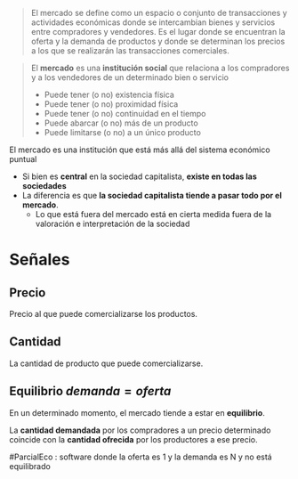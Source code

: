 > El mercado se define como un espacio o conjunto de transacciones y actividades económicas donde se intercambian bienes y servicios entre compradores y vendedores. Es el lugar donde se encuentran la oferta y la demanda de productos y donde se determinan los precios a los que se realizarán las transacciones comerciales.

> El **mercado** es una **institución social** que relaciona a los compradores y a los vendedores de un determinado bien o servicio
> - Puede tener (o no) existencia física
> - Puede tener (o no) proximidad física
> - Puede tener (o no) continuidad en el tiempo
> - Puede abarcar (o no) más de un producto
> - Puede limitarse (o no) a un único producto 

El mercado es una institución que está más allá del sistema económico puntual
- Si bien es **central** en la sociedad capitalista, **existe en todas las sociedades**
- La diferencia es que **la sociedad capitalista tiende a pasar todo por el mercado**.
	- Lo que está fuera del mercado está en cierta medida fuera de la valoración e interpretación de la sociedad

# Señales
## Precio
Precio al que puede comercializarse los productos.

## Cantidad
La cantidad de producto que puede comercializarse.

## Equilibrio $demanda = oferta$
En un determinado momento, el mercado tiende a estar
en **equilibrio**.

La **cantidad demandada** por los compradores a un precio
determinado coincide con la **cantidad ofrecida** por los
productores a ese precio.

#ParcialEco : software donde la oferta es 1 y la demanda es N y no está equilibrado
